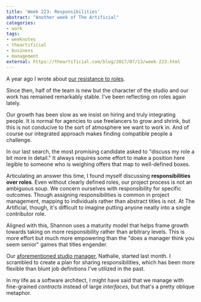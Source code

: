 ```yaml
---
title: 'Week 223: Responsibilities'
abstract: "Another week of The Artificial"
categories:
- work
tags:
- weeknotes
- theartificial
- business
- management
external: https://theartificial.com/blog/2017/07/13/week-223.html
---
```


A year ago I wrote about [our resistance to roles](https://theartificial.com/blog/2016/06/30/week-169.html).

Since then, half of the team is new but the character of the studio and our work has remained remarkably stable. I've been reflecting on roles again lately.

Our growth has been slow as we insist on hiring and truly integrating people. It is normal for agencies to use freelancers to grow and shrink, but this is not conducive to the sort of atmosphere we want to work in. And of course our integrated approach makes finding compatible people a challenge.

In our last search, the most promising candidate asked to "discuss my role a bit more in detail." It always requires some effort to make a position here legible to someone who is weighing offers that map to well-defined boxes.

Articulating an answer this time, I found myself discussing **responsibilities over roles**. Even without clearly defined roles, our project process is not an ambiguous soup. We concern ourselves with responsibility for specific outcomes. Though assigning responsibilities is common in project management, mapping to individuals rather than abstract titles is not. At The Artificial, though, it's difficult to imagine putting anyone neatly into a single contributor role.

Aligned with this, Shannon uses a maturity model that helps frame growth towards taking on more responsibility rather than arbitrary levels. This is more effort but much more empowering than the "does a manager think you seem senior" games that titles engender.

Our [aforementioned studio manager](https://theartificial.com/blog/2017/04/13/week-210.html), Nathalie, started last month. I scrambled to create a plan for sharing responsibilities, which has been more flexible than blunt job definitions I've utilized in the past.

In my life as a software architect, I might have said that we manage with fine-grained _contracts_ instead of large _interfaces_, but that's a pretty oblique metaphor.
